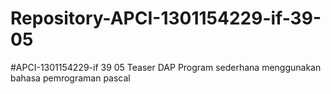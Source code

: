 # Repository-APCI-1301154229-if-39-05
#APCI-1301154229-if 39 05
            Teaser DAP 
            Program sederhana menggunakan bahasa pemrograman pascal
